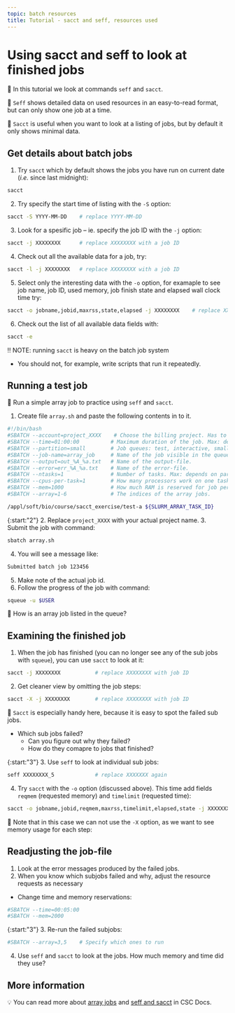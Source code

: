 ```yaml
---
topic: batch resources
title: Tutorial - sacct and seff, resources used 
---
```

# Using sacct and seff to look at finished jobs

💬 In this tutorial we look at commands `seff` and `sacct`.

💭 `Seff` shows detailed data on used resources in an easy-to-read format, but can only show one job at a time.

💭 `Sacct` is useful when you want to look at a listing of jobs, but by default it only shows minimal data.

## Get details about batch jobs

1. Try `sacct` which by default shows the jobs you have run on current date (_i.e._ since last midnight):
```bash
sacct
```
2. Try specify the start time of listing with the `-S` option:
```bash
sacct -S YYYY-MM-DD    # replace YYYY-MM-DD
```
3. Look for a spesific job – ie. specify the job ID with the `-j` option:
```bash
sacct -j XXXXXXXX      # replace XXXXXXXX with a job ID
```
4. Check out all the available data for a job, try:
```bash
sacct -l -j XXXXXXXX   # replace XXXXXXXX with a job ID
```
5. Select only the interesting data with the `-o` option, for examaple to see job name, job ID, used memory, job finish state and elapsed wall clock time try:
```bash
sacct -o jobname,jobid,maxrss,state,elapsed -j XXXXXXXX    # replace XXXXXXXX
```
6. Check out the list of all available data fields with:
```bash
sacct -e
```

‼️ NOTE: running `sacct` is heavy on the batch job system
- You should not, for example, write scripts that run it repeatedly.

## Running a test job

💬 Run a simple array job to practice using `seff` and `sacct`.

1. Create file `array.sh` and paste the following contents in to it.

```bash
#!/bin/bash
#SBATCH --account=project_XXXX    # Choose the billing project. Has to be defined!
#SBATCH --time=01:00:00          # Maximum duration of the job. Max: depends of the partition. 
#SBATCH --partition=small        # Job queues: test, interactive, small, large, longrun, hugemem, hugemem_longrun
#SBATCH --job-name=array_job     # Name of the job visible in the queue.
#SBATCH --output=out_%A_%a.txt   # Name of the output-file.
#SBATCH --error=err_%A_%a.txt    # Name of the error-file.
#SBATCH --ntasks=1               # Number of tasks. Max: depends on partition.
#SBATCH --cpus-per-task=1        # How many processors work on one task. Max: Number of CPUs per node.
#SBATCH --mem=1000               # How much RAM is reserved for job per node. Unit: MiB
#SBATCH --array=1-6              # The indices of the array jobs.

/appl/soft/bio/course/sacct_exercise/test-a ${SLURM_ARRAY_TASK_ID}
```

{:start:"2"}
2. Replace `project_XXXX` with your actual project name.
3. Submit the job with command:
```bash
sbatch array.sh
```
4. You will see a message like:
```bash
Submitted batch job 123456
```
5. Make note of the actual job id.
6. Follow the progress of the job with command:
```bash
squeue -u $USER
```

💭 How is an array job listed in the queue?

## Examining the finished job

1. When the job has finished (you can no longer see any of the sub jobs with `squeue`), you can use `sacct` to look at it:
```bash
sacct -j XXXXXXXX           # replace XXXXXXXX with job ID
```
2. Get cleaner view by omitting the job steps:
```bash
sacct -X -j XXXXXXXX        # replace XXXXXXXX with job ID
```

💬 `Sacct` is especially handy here, because it is easy to spot the 
failed sub jobs.
- Which sub jobs failed?
    - Can you figure out why they failed?
    - How do they comapre to jobs that finished?

{:start:"3"}
3. Use `seff` to look at individual sub jobs:
```bash
seff XXXXXXXX_5             # replace XXXXXXX again
```

4. Try `sacct` with the `-o` option (discussed above). This time add fields `reqmem` (requested memory) and `timelimit` (requested time):
```bash
sacct -o jobname,jobid,reqmem,maxrss,timelimit,elapsed,state -j XXXXXXXX    # replace XXXXXXXX
```

💭 Note that in this case we can not use the `-X` option, as we want to see memory usage for each step:

## Readjusting the job-file

1. Look at the error messages produced by the failed jobs.
2. When you know which subjobs failed and why, adjust the resource requests as necessary
- Change time and memory reservations:
```bash
#SBATCH --time=00:05:00
#SBATCH --mem=2000
```

{:start:"3"}
3. Re-run the failed subjobs:
```bash
#SBATCH --array=3,5    # Specify which ones to run
```
4. Use `seff` and `sacct` to look at the jobs. How much memory and time did they use?

## More information
💡 You can read more about [array jobs](https://docs.csc.fi/computing/running/array-jobs) and [seff and sacct](https://docs.csc.fi/support/faq/how-much-memory-my-job-needs/) in CSC Docs.